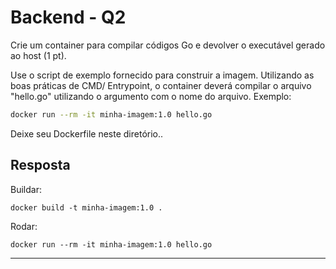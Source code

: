# Backend - Q2

Crie um container para compilar códigos Go e devolver o executável gerado ao host (1 pt).

Use o script de exemplo fornecido para construir a imagem. Utilizando as boas práticas de CMD/ Entrypoint, o container deverá compilar o arquivo "hello.go" utilizando o argumento com o nome do arquivo. Exemplo:

```bash
docker run --rm -it minha-imagem:1.0 hello.go
```

Deixe seu Dockerfile neste diretório..

Resposta
---
Buildar:
```
docker build -t minha-imagem:1.0 .
```

Rodar:
```
docker run --rm -it minha-imagem:1.0 hello.go
```
---